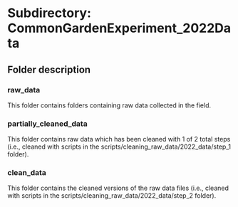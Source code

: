 # Subdirectory: CommonGardenExperiment_2022Data

## Folder description

### raw_data

This folder contains folders containing raw data collected in the field.

### partially_cleaned_data

This folder contains raw data which has been cleaned with 1 of 2 total steps (i.e., cleaned with scripts in the scripts/cleaning_raw_data/2022_data/step_1 folder).

### clean_data

This folder contains the cleaned versions of the raw data files (i.e., cleaned with scripts in the scripts/cleaning_raw_data/2022_data/step_2 folder).
